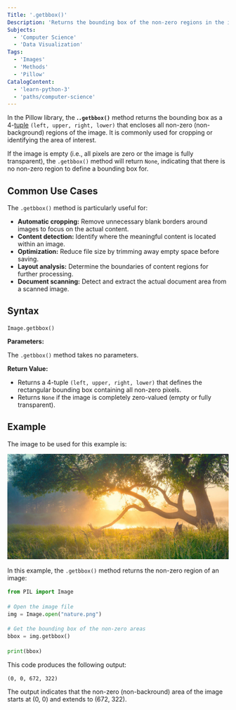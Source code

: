 ```yaml
---
Title: '.getbbox()'
Description: 'Returns the bounding box of the non-zero regions in the image.'
Subjects:
  - 'Computer Science'
  - 'Data Visualization'
Tags:
  - 'Images'
  - 'Methods'
  - 'Pillow'
CatalogContent:
  - 'learn-python-3'
  - 'paths/computer-science'
---
```


In the Pillow library, the **.`.getbbox()`** method returns the bounding box as a 4-[tuple](https://www.codecademy.com/resources/docs/python/tuples) `(left, upper, right, lower)` that encloses all non-zero (non-background) regions of the image. It is commonly used for cropping or identifying the area of interest.

If the image is empty (i.e., all pixels are zero or the image is fully transparent), the `.getbbox()` method will return `None`, indicating that there is no non-zero region to define a bounding box for.

## Common Use Cases

The `.getbbox()` method is particularly useful for:

- **Automatic cropping:** Remove unnecessary blank borders around images to focus on the actual content.
- **Content detection:** Identify where the meaningful content is located within an image.
- **Optimization:** Reduce file size by trimming away empty space before saving.
- **Layout analysis:** Determine the boundaries of content regions for further processing.
- **Document scanning:** Detect and extract the actual document area from a scanned image.

## Syntax

```pseudo
Image.getbbox()
```

**Parameters:**

The `.getbbox()` method takes no parameters.

**Return Value:**

- Returns a 4-tuple `(left, upper, right, lower)` that defines the rectangular bounding box containing all non-zero pixels.
- Returns `None` if the image is completely zero-valued (empty or fully transparent).

## Example

The image to be used for this example is:

![Input image to perform the .getbbox() operation](https://raw.githubusercontent.com/Codecademy/docs/main/media/nature.png)

In this example, the `.getbbox()` method returns the non-zero region of an image:

```py
from PIL import Image

# Open the image file
img = Image.open("nature.png")

# Get the bounding box of the non-zero areas
bbox = img.getbbox()

print(bbox)
```

This code produces the following output:

```shell
(0, 0, 672, 322)
```

The output indicates that the non-zero (non-backround) area of the image starts at (0, 0) and extends to (672, 322).

